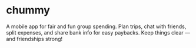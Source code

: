 # chummy
A mobile app for fair and fun group spending. Plan trips, chat with friends, split expenses, and share bank info for easy paybacks. Keep things clear — and friendships strong!

